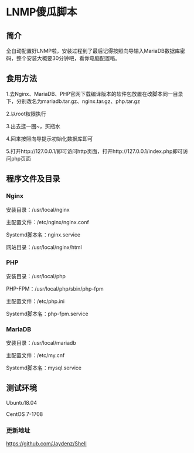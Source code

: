 # LNMP傻瓜脚本

## 简介

全自动配置好LNMP啦，安装过程到了最后记得按照向导输入MariaDB数据库密码，整个安装大概要30分钟吧，看你电脑配置咯。

## 食用方法

1.去Nginx、MariaDB、PHP官网下载编译版本的软件包放置在改脚本同一目录下，分别改名为mariadb.tar.gz、nginx.tar.gz、php.tar.gz

2.以root权限执行

3.出去逛一圈~，买瓶水

4.回来按照向导提示初始化数据库即可

5.打开http://127.0.0.1/即可访问http页面，打开http://127.0.0.1/index.php即可访问php页面

## 程序文件及目录

### Nginx

安装目录：/usr/local/nginx

主配置文件：/etc/nginx/nginx.conf

Systemd脚本名：nginx.service

网站目录：/usr/local/nginx/html

### PHP

安装目录：/usr/local/php

PHP-FPM：/usr/local/php/sbin/php-fpm

主配置文件：/etc/php.ini

Systemd脚本名：php-fpm.service

### MariaDB

安装目录：/usr/local/mariadb

主配置文件：/etc/my.cnf

Systemd脚本名：mysql.service

## 测试环境

Ubuntu18.04

CentOS 7-1708

### 更新地址

https://github.com/Jaydenz/Shell

